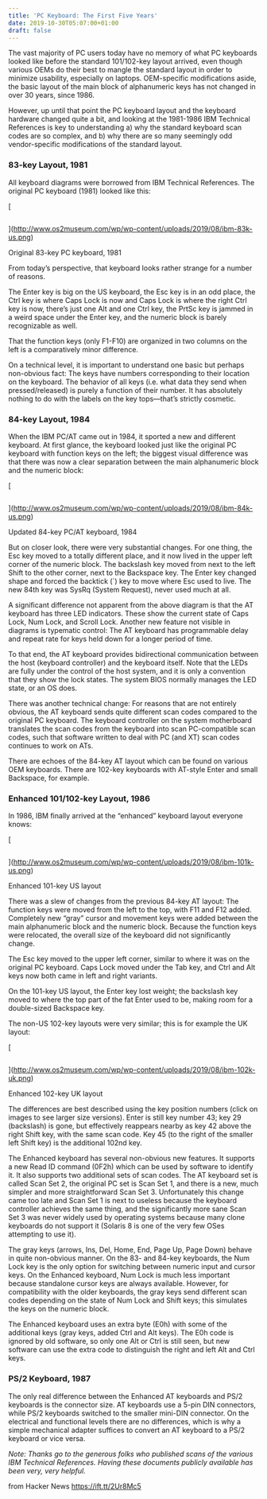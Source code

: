 ```yaml
---
title: 'PC Keyboard: The First Five Years'
date: 2019-10-30T05:07:00+01:00
draft: false
---
```


The vast majority of PC users today have no memory of what PC keyboards looked like before the standard 101/102-key layout arrived, even though various OEMs do their best to mangle the standard layout in order to minimize usability, especially on laptops. OEM-specific modifications aside, the basic layout of the main block of alphanumeric keys has not changed in over 30 years, since 1986.

However, up until that point the PC keyboard layout and the keyboard hardware changed quite a bit, and looking at the 1981-1986 IBM Technical References is key to understanding a) why the standard keyboard scan codes are so complex, and b) why there are so many seemingly odd vendor-specific modifications of the standard layout.

### 83-key Layout, 1981

All keyboard diagrams were borrowed from IBM Technical References. The original PC keyboard (1981) looked like this:

[

<img src="http://www.os2museum.com/wp/wp-content/uploads/2019/08/ibm-83k-us-640x295.png" alt="" class="wp-image-4542" />

](http://www.os2museum.com/wp/wp-content/uploads/2019/08/ibm-83k-us.png)

Original 83-key PC keyboard, 1981

From today’s perspective, that keyboard looks rather strange for a number of reasons.

The Enter key is big on the US keyboard, the Esc key is in an odd place, the Ctrl key is where Caps Lock is now and Caps Lock is where the right Ctrl key is now, there’s just one Alt and one Ctrl key, the PrtSc key is jammed in a weird space under the Enter key, and the numeric block is barely recognizable as well.

That the function keys (only F1-F10) are organized in two columns on the left is a comparatively minor difference.

On a technical level, it is important to understand one basic but perhaps non-obvious fact: The keys have numbers corresponding to their location on the keyboard. The behavior of all keys (i.e. what data they send when pressed/released) is purely a function of their number. It has absolutely nothing to do with the labels on the key tops—that’s strictly cosmetic.

### 84-key Layout, 1984

When the IBM PC/AT came out in 1984, it sported a new and different keyboard. At first glance, the keyboard looked just like the original PC keyboard with function keys on the left; the biggest visual difference was that there was now a clear separation between the main alphanumeric block and the numeric block:

[

<img src="http://www.os2museum.com/wp/wp-content/uploads/2019/08/ibm-84k-us-640x271.png" alt="" class="wp-image-4543" />

](http://www.os2museum.com/wp/wp-content/uploads/2019/08/ibm-84k-us.png)

Updated 84-key PC/AT keyboard, 1984

But on closer look, there were very substantial changes. For one thing, the Esc key moved to a totally different place, and it now lived in the upper left corner of the numeric block. The backslash key moved from next to the left Shift to the other corner, next to the Backspace key. The Enter key changed shape and forced the backtick (\`) key to move where Esc used to live. The new 84th key was SysRq (System Request), never used much at all.

A significant difference not apparent from the above diagram is that the AT keyboard has three LED indicators. These show the current state of Caps Lock, Num Lock, and Scroll Lock. Another new feature not visible in diagrams is typematic control: The AT keyboard has programmable delay and repeat rate for keys held down for a longer period of time.

To that end, the AT keyboard provides bidirectional communication between the host (keyboard controller) and the keyboard itself. Note that the LEDs are fully under the control of the host system, and it is only a convention that they show the lock states. The system BIOS normally manages the LED state, or an OS does.

There was another technical change: For reasons that are not entirely obvious, the AT keyboard sends quite different scan codes compared to the original PC keyboard. The keyboard controller on the system motherboard translates the scan codes from the keyboard into scan PC-compatible scan codes, such that software written to deal with PC (and XT) scan codes continues to work on ATs.

There are echoes of the 84-key AT layout which can be found on various OEM keyboards. There are 102-key keyboards with AT-style Enter and small Backspace, for example.

### Enhanced 101/102-key Layout, 1986

In 1986, IBM finally arrived at the “enhanced” keyboard layout everyone knows:

[

<img src="http://www.os2museum.com/wp/wp-content/uploads/2019/08/ibm-101k-us-640x271.png" alt="" class="wp-image-4544" />

](http://www.os2museum.com/wp/wp-content/uploads/2019/08/ibm-101k-us.png)

Enhanced 101-key US layout

There was a slew of changes from the previous 84-key AT layout: The function keys were moved from the left to the top, with F11 and F12 added. Completely new “gray” cursor and movement keys were added between the main alphanumeric block and the numeric block. Because the function keys were relocated, the overall size of the keyboard did not significantly change.

The Esc key moved to the upper left corner, similar to where it was on the original PC keyboard. Caps Lock moved under the Tab key, and Ctrl and Alt keys now both came in left and right variants.

On the 101-key US layout, the Enter key lost weight; the backslash key moved to where the top part of the fat Enter used to be, making room for a double-sized Backspace key.

The non-US 102-key layouts were very similar; this is for example the UK layout:

[

<img src="http://www.os2museum.com/wp/wp-content/uploads/2019/08/ibm-102k-uk-640x300.png" alt="" class="wp-image-4545" />

](http://www.os2museum.com/wp/wp-content/uploads/2019/08/ibm-102k-uk.png)

Enhanced 102-key UK layout

The differences are best described using the key position numbers (click on images to see larger size versions). Enter is still key number 43; key 29 (backslash) is gone, but effectively reappears nearby as key 42 above the right Shift key, with the same scan code. Key 45 (to the right of the smaller left Shift key) is the additional 102nd key.

The Enhanced keyboard has several non-obvious new features. It supports a new Read ID command (0F2h) which can be used by software to identify it. It also supports two additional sets of scan codes. The AT keyboard set is called Scan Set 2, the original PC set is Scan Set 1, and there is a new, much simpler and more straightforward Scan Set 3. Unfortunately this change came too late and Scan Set 1 is next to useless because the keyboard controller achieves the same thing, and the significantly more sane Scan Set 3 was never widely used by operating systems because many clone keyboards do not support it (Solaris 8 is one of the very few OSes attempting to use it).

The gray keys (arrows, Ins, Del, Home, End, Page Up, Page Down) behave in quite non-obvious manner. On the 83- and 84-key keyboards, the Num Lock key is the only option for switching between numeric input and cursor keys. On the Enhanced keyboard, Num Lock is much less important because standalone cursor keys are always available. However, for compatibility with the older keyboards, the gray keys send different scan codes depending on the state of Num Lock and Shift keys; this simulates the keys on the numeric block.

The Enhanced keyboard uses an extra byte (E0h) with some of the additional keys (gray keys, added Ctrl and Alt keys). The E0h code is ignored by old software, so only one Alt or Ctrl is still seen, but new software can use the extra code to distinguish the right and left Alt and Ctrl keys.

### PS/2 Keyboard, 1987

The only real difference between the Enhanced AT keyboards and PS/2 keyboards is the connector size. AT keyboards use a 5-pin DIN connectors, while PS/2 keyboards switched to the smaller mini-DIN connector. On the electrical and functional levels there are no differences, which is why a simple mechanical adapter suffices to convert an AT keyboard to a PS/2 keyboard or vice versa.

_Note: Thanks go to the generous folks who published scans of the various IBM Technical References. Having these documents publicly available has been very, very helpful._

  
  
from Hacker News https://ift.tt/2Ur8Mc5